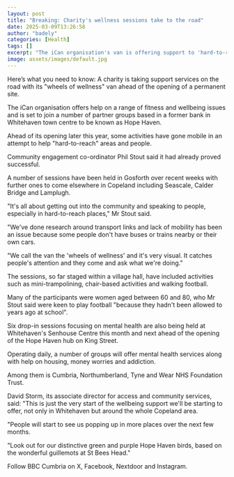 ```yaml
---
layout: post
title: "Breaking: Charity's wellness sessions take to the road"
date: 2025-03-09T13:26:58
author: "badely"
categories: [Health]
tags: []
excerpt: "The iCan organisation's van is offering support to 'hard-to-reach' people in parts of Cumbria."
image: assets/images/default.jpg
---
```


Here’s what you need to know: A charity is taking support services on the road with its "wheels of wellness" van ahead of the opening of a permanent site.

The iCan organisation offers help on a range of fitness and wellbeing issues and is set to join a number of partner groups based in a former bank in Whitehaven town centre to be known as Hope Haven.

Ahead of its opening later this year, some activities have gone mobile in an attempt to help "hard-to-reach" areas and people.

Community engagement co-ordinator Phil Stout said it had already proved successful.

A number of sessions have been held in Gosforth over recent weeks with further ones to come elsewhere in Copeland including Seascale, Calder Bridge and Lamplugh.

"It's all about getting out into the community and speaking to people, especially in hard-to-reach places," Mr Stout said.

"We've done research around transport links and lack of mobility has been an issue because some people don't have buses or trains nearby or their own cars.

"We call the van the 'wheels of wellness' and it's very visual. It catches people's attention and they come and ask what we're doing."

The sessions, so far staged within a village hall, have included activities such as mini-trampolining, chair-based activities and walking football.

Many of the participants were women aged between 60 and 80, who Mr Stout said were keen to play football "because they hadn't been allowed to years ago at school".

Six drop-in sessions focusing on mental health are also being held at Whitehaven's Senhouse Centre this month and next ahead of the opening of the Hope Haven hub on King Street.

Operating daily, a number of groups will offer mental health services along with help on housing, money worries and addiction.

Among them is Cumbria, Northumberland, Tyne and Wear NHS Foundation Trust.

David Storm, its associate director for access and community services, said: "This is just the very start of the wellbeing support we'll be starting to offer, not only in Whitehaven but around the whole Copeland area.

"People will start to see us popping up in more places over the next few months.

"Look out for our distinctive green and purple Hope Haven birds, based on the wonderful guillemots at St Bees Head."

Follow BBC Cumbria on X, Facebook, Nextdoor and Instagram.

